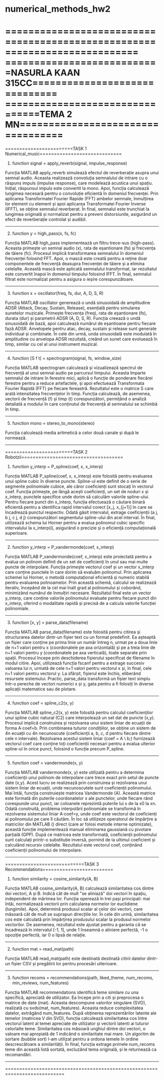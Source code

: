 # numerical_methods_hw2
===========================================================================
===========================NASURLA KAAN 315CC==============================
================================TEMA 2 MN==================================
===========================================================================

========================TASK 1 Numerical_music=============================

1. function signal = apply_reverb(signal, impulse_response)

Funcția MATLAB apply_reverb simulează efectul de reverberație asupra unui semnal
audio. Aceasta realizează convoluția semnalului de intrare cu o răspuns impuls
(impulse response), care modelează acustica unui spațiu. Inițial, răspunsul impuls este convertit la mono. Apoi, funcția calculează lungimea necesară pentru o convoluție eficientă în domeniul frecvenței. Prin aplicarea Transformatei Fourier Rapide (FFT) ambelor semnale, înmulțirea lor element cu element și apoi aplicarea Transformatei Fourier Inverse (IFFT), se obține semnalul reverberat. În final, semnalul este trunchiat la lungimea originală și normalizat pentru a preveni distorsiunile, asigurând un efect de reverberație controlat și audibil.
___________________________________________________________________________
2. function y = high_pass(x, fs, fc)

Funcția MATLAB high_pass implementează un filtru trece-sus (high-pass). Aceasta
primește un semnal audio (x), rata de eșantionare (fs) și frecvența de tăiere (fc). Procesul implică transformarea semnalului în domeniul frecvenței folosind FFT. Apoi,
o mască este creată pentru a reține doar componentele de frecvență deasupra frecvenței de tăiere și a elimina celelalte. Această mască este aplicată semnalului transformat, iar rezultatul este convertit înapoi în domeniul timpului folosind IFFT. În final, semnalul filtrat este normalizat pentru a asigura o ieșire corespunzătoare.
___________________________________________________________________________
3. function x = oscillator(freq, fs, dur, A, D, S, R)

Funcția MATLAB oscillator generează o undă sinusoidală de amplitudine ADSR (Attack, Decay, Sustain, Release), esențială pentru simularea sunetelor muzicale. Primește frecvența (freq), rata de eșantionare (fs), durata (dur) și parametrii ADSR (A, D, S, R). Funcția creează o undă sinusoidală de bază, apoi calculează numărul de eșantioane pentru fiecare fază ADSR. Anvelopele pentru atac, decay, sustain și release sunt generate individual și combinate. În cele din urmă, unda sinusoidală este modulată în amplitudine cu anvelopa ADSR rezultată, creând un sunet care evoluează în timp, similar cu cel al unui instrument muzical.
___________________________________________________________________________
4. function [S f t] = spectrogram(signal, fs, window_size)

Funcția MATLAB spectrogram calculează și vizualizează spectrul de frecvență al unui semnal audio pe parcursul timpului. Aceasta împarte semnalul de intrare în ferestre mici, aplică o funcție de ponderare fiecărei ferestre pentru a reduce artefactele, și apoi efectuează Transformata Fourier Rapidă (FFT) pe fiecare fereastră. Rezultatul este o matrice S care arată intensitatea frecvențelor în timp. Funcția calculează, de asemenea, vectorii de frecvență (f) și timp (t) corespunzători, permițând o analiză detaliată a modului în care conținutul de frecvență al semnalului se schimbă în timp.
___________________________________________________________________________
5. function mono = stereo_to_mono(stereo)

Funcția calculează media aritmetică a celor două canale și după le normează.
___________________________________________________________________________


========================TASK 2 Robotzii====================================

1. function y_interp = P_spline(coef, x, x_interp)

Funcția MATLAB P_spline(coef, x, x_interp) este folositâ pentru evaluarea unui spline cubic în diverse puncte. Spline-ul este definit de o serie de segmente polinomiale cubice, ale căror coeficienți sunt stocați în vectorul coef. Funcția primește, pe lângă acești coeficienți, un set de noduri x și x_interp, punctele specifice unde dorim să calculăm valorile spline-ului. Pentru fiecare punct din x_interp, funcția efectuează o căutare binară eficientă pentru a identifica rapid intervalul corect [x_j, x_{j+1}] în care se încadrează punctul respectiv. Odată găsit intervalul, extrage coeficienții (a j, b j, c j, d j) corespunzători segmentului spline-ului din acel interval. În final, utilizează schema lui Horner pentru a evalua polinomul cubic specific intervalului la x_interp(i), asigurând o precizie și o eficiență computațională superioare.
___________________________________________________________________________
2. function y_interp = P_vandermonde(coef, x_interp)

Funcția MATLAB P_vandermonde(coef, x_interp) este proiectată pentru a evalua un polinom definit de un set de coeficienți în unul sau mai multe puncte de interpolare. Funcția primește vectorul coef și un vector x_interp care conține punctele în care dorim să evaluăm polinomul. Prin aplicarea schemei lui Horner, o metodă computațional eficientă și numeric stabilă pentru evaluarea polinoamelor. Prin această schemă, calculul se realizează iterativ, începând de la cel mai înalt grad al polinomului și coborând, minimizând numărul de înmulțiri necesare. Rezultatul final este un vector y_interp, care conține valorile polinomului evaluate pentru fiecare punct din x_interp, oferind o modalitate rapidă și precisă de a calcula valorile funcției polinomiale.
___________________________________________________________________________
3. function [x, y] = parse_data(filename)

Funcția MATLAB parse_data(filename) este folosită pentru citirea și structurarea
datelor dintr-un fișier text cu un format predefinit. Ea așteaptă un fișier care
conține pe prima linie un număr întreg n, urmat pe a doua linie de n+1 valori pentru x (coordonatele pe axa orizontală) și pe a treia linie de n+1 valori pentru y (coordonatele pe axa verticală), toate separate prin spații. Procesul începe
prin deschiderea fișierului specificat de filename în modul citire. Apoi, utilizează funcția fscanf pentru a extrage succesiv valoarea lui n, urmată de cele n+1 valori pentru vectorul x și, în final, cele n+1 valori pentru vectorul y. La sfârșit, fișierul este închis, eliberând resursele sistemului. Practic, parse_data transformă un fișier text simplu într-o pereche de vectori numerici x și y, gata pentru a fi folosiți în diverse aplicații matematice sau de plotare.
___________________________________________________________________________
4. function coef = spline_c2(x, y)

Funcția MATLAB spline_c2(x, y) este folosită pentru calculul coeficienților unui spline cubic natural (C2) care interpolează un set dat de puncte (x,y). Procesul implică construirea și rezolvarea unui sistem liniar de ecuații de forma A⋅coef=b. Prin combinarea tuturor condițiilor, se obține un sistem de 4n ecuații cu 4n necunoscute (coeficienții a, b, c, d pentru fiecare dintre cele n intervale). Rezolvarea acestui sistem liniar (coef = A \ b;) furnizează vectorul coef care conține toți coeficienții necesari pentru a evalua ulterior spline-ul în orice punct, folosind o funcție precum P_spline.
___________________________________________________________________________
5. function coef = vandermonde(x, y)

Funcția MATLAB vandermonde(x, y) este utilizată pentru a determina coeficienții unui polinom de interpolare care trece exact prin setul de puncte date (x,y). Acest lucru se realizează prin construirea și rezolvarea unui sistem liniar de ecuații, unde necunoscutele sunt coeficienții polinomului. Mai întâi, funcția construiește matricea Vandermonde (A). Această matrice este formată din puterile coordonatelor x ale punctelor, unde fiecare rând corespunde unui punct, iar coloanele reprezintă puterile lui x de la x0 la xn. Odată construită, problema interpolării polinomiale se transformă în rezolvarea sistemului liniar A⋅coef=y, unde coef este vectorul de coeficienți ai polinomului pe care îl căutăm. În loc să utilizeze operatorul de împărțire a matricilor din MATLAB (\) direct (care ar folosi metode interne optimizate), această funcție implementează manual eliminarea gaussiană cu pivotare parțială (GPP). După ce matricea este transformată, coeficienții polinomului sunt calculați printr-o substituție inversă, pornind de la ultimul coeficient și calculând recursiv celelalte. Rezultatul este vectorul coef, conținând coeficienții polinomului de interpolare.
___________________________________________________________________________

============================TASK 3 Recommendations=========================

1. function similarity = cosine_similarity(A, B)

Funcția MATLAB cosine_similarity(A, B) calculează similaritatea cos dintre doi
vectori, A și B. Indicâ cât de mult "se aliniază" doi vectori în spațiu,
independent de mărimea lor. Funcția operează în trei pași principali: mai întâi,
normalizează vectorii prin calcularea normelor lor euclidiene (lungimile). Apoi,
determină produsul scalar al celor doi vectori, care măsoară cât de mult se
suprapun direcțiile lor. În cele din urmă, similaritatea cos este calculată prin
împărțirea produsului scalar la produsul normelor vectorilor. De asemenea,
rezultatul este ajustat pentru a garanta că se încadrează în intervalul [-1, 1],
unde 1 înseamnă o aliniere perfectă, -1 o opoziție perfectă, iar 0 o lipsă de
relație.
___________________________________________________________________________
2. function mat = read_mat(path)

Funcția MATLAB read_mat(path) este destinată destinată citirii datelor dintr-un
fișier CSV și pregătirii lor pentru procesări ulterioare.
___________________________________________________________________________
3. function recoms = recommendations(path, liked_theme, num_recoms, min_reviews, num_features)

Funcția MATLAB recommendations identifică teme similare cu una specifică, apreciată de
utilizator. Ea începe prin a citi și preprocesa o matrice de date (mat). Aceasta descompune valorilor singulare (SVD), realizată cu svds(mat, num_features). Aceasta reduce complexitatea datelor, extrăgând num_features. După obținerea reprezentărilor latente ale temelor (matricea V din SVD), funcția calculează similaritatea cos între vectorul latent al temei apreciate de utilizator și vectorii latenti ai tuturor celorlalte teme. Similaritatea cos măsoară unghiul dintre doi vectori, o valoare mai apropiată de 1 indicând o similaritate mai mare. Un algoritm de sortare (bubble sort) l-am utilizat pentru a ordona temele în ordine descrescătoare a similarității. În final, funcția extrage primele num_recoms teme din această listă sortată,
excluzând tema originală, și le returnează ca recomandări.
___________________________________________________________________________
===========================================================================
